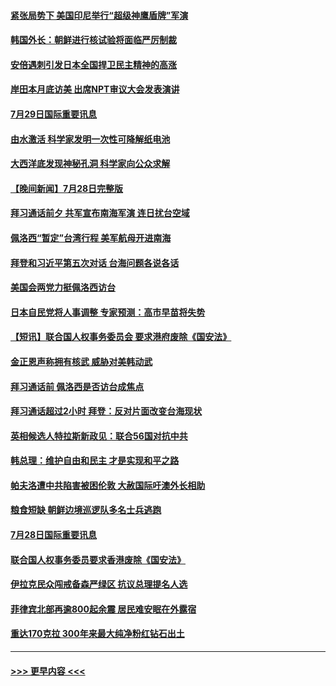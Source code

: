 #### [紧张局势下 美国印尼举行“超级神鹰盾牌”军演](../pages/prog202/a103490178.md?t=07300101) 
#### [韩国外长：朝鲜进行核试验将面临严厉制裁](../pages/prog202/a103490099.md?t=07300101) 
#### [安倍遇刺引发日本全国捍卫民主精神的高涨](../pages/prog202/a103490097.md?t=07300101) 
#### [岸田本月底访美 出席NPT审议大会发表演讲](../pages/prog202/a103490138.md?t=07300101) 
#### [7月29日国际重要讯息](../pages/prog202/a103490091.md?t=07300101) 
#### [由水激活 科学家发明一次性可降解纸电池](../pages/prog202/a103490047.md?t=07300101) 
#### [大西洋底发现神秘孔洞 科学家向公众求解](../pages/prog202/a103490033.md?t=07300101) 
#### [【晚间新闻】7月28日完整版](../pages/prog202/a103489823.md?t=07300101) 
#### [拜习通话前夕 共军宣布南海军演 连日扰台空域](../pages/prog202/a103489870.md?t=07300101) 
#### [佩洛西“暂定”台湾行程 美军航母开进南海](../pages/prog202/a103489795.md?t=07300101) 
#### [拜登和习近平第五次对话 台海问题各说各话](../pages/prog202/a103489730.md?t=07300101) 
#### [美国会两党力挺佩洛西访台](../pages/prog202/a103489483.md?t=07300101) 
#### [日本自民党将人事调整 专家预测：高市早苗将失势](../pages/prog202/a103489578.md?t=07300101) 
#### [【短讯】联合国人权事务委员会 要求港府废除《国安法》](../pages/prog202/a103489552.md?t=07300101) 
#### [金正恩声称拥有核武 威胁对美韩动武](../pages/prog202/a103489556.md?t=07300101) 
#### [拜习通话前 佩洛西是否访台成焦点](../pages/prog202/a103489550.md?t=07300101) 
#### [拜习通话超过2小时 拜登：反对片面改变台海现状](../pages/prog202/a103489418.md?t=07300101) 
#### [英相候选人特拉斯新政见：联合56国对抗中共](../pages/prog202/a103489387.md?t=07300101) 
#### [韩总理：维护自由和民主 才是实现和平之路](../pages/prog202/a103489258.md?t=07300101) 
#### [帕夫洛遭中共陷害被困伦敦 大赦国际吁澳外长相助](../pages/prog202/a103489280.md?t=07300101) 
#### [粮食短缺 朝鲜边境巡逻队多名士兵逃跑](../pages/prog202/a103489277.md?t=07300101) 
#### [7月28日国际重要讯息](../pages/prog202/a103489245.md?t=07300101) 
#### [联合国人权事务委员要求香港废除《国安法》](../pages/prog202/a103489229.md?t=07300101) 
#### [伊拉克民众闯戒备森严绿区 抗议总理提名人选](../pages/prog202/a103489181.md?t=07300101) 
#### [菲律宾北部再逾800起余震 居民难安眠在外露宿](../pages/prog202/a103489163.md?t=07300101) 
#### [重达170克拉 300年来最大纯净粉红钻石出土](../pages/prog202/a103489142.md?t=07300101) 

----
#### [ >>> 更早内容 <<< ](../indexes/prog202-earlier.md)
